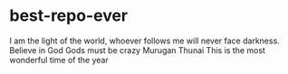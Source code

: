 # best-repo-ever
I am the light of the world, whoever follows me will never face darkness.
Believe in God
Gods must be crazy
Murugan Thunai
This is the most wonderful time of the year
